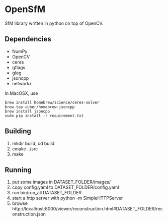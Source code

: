 
OpenSfM
=======

SfM library written in python on top of OpenCV.

Dependencies
------------
* NumPy
* OpenCV
* ceres
* gflags
* glog
* jsoncpp
* networkx

In MacOSX, use
```
brew install homebrew/science/ceres-solver
brew tap cuber/homebrew-jsoncpp
brew install jsoncpp
sudo pip install -r requirement.txt
```

Building
--------
1. mkdir build; cd build
2. cmake ../src
3. make



Running
-------
1. put some images in DATASET_FOLDER/images/
2. copy config.yaml to DATASET_FOLDER/config.yaml
3. run bin/run_all DATASET_FOLDER
4. start a http server with python -m SimpleHTTPServer
5. browse http://localhost:8000/viewer/reconstruction.html#DATASET_FOLDER/reconstruction.json
